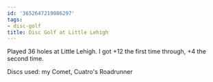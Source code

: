 ```yaml
---
id: '3652647219086297'
tags:
- disc-golf
title: Disc Golf at Little Lehigh
---
```


Played 36 holes at Little Lehigh. I got +12 the first time through, +4 the second time.

Discs used: my Comet, Cuatro's Roadrunner
